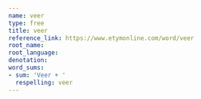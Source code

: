 ```yaml
---
name: veer
type: free
title: veer
reference_link: https://www.etymonline.com/word/veer
root_name: 
root_language: 
denotation: 
word_sums:
- sum: 'Veer + '
  respelling: veer
---
```

